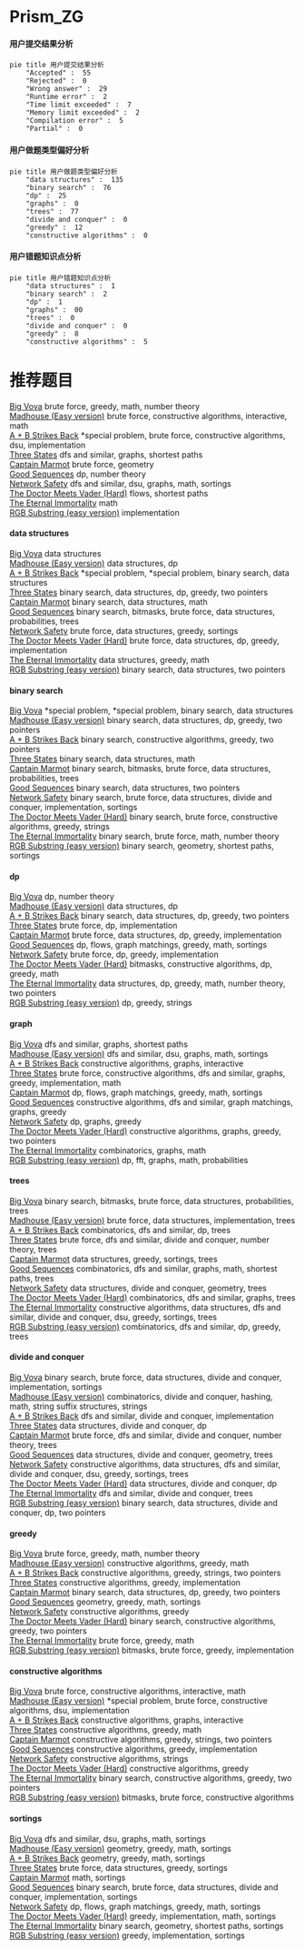# Prism_ZG
<!-- tabs:start -->
#### **用户提交结果分析**

```mermaid
pie title 用户提交结果分析
    "Accepted" :  55
    "Rejected" :  0
    "Wrong answer" :  29
    "Runtime error" :  2
    "Time limit exceeded" :  7
    "Memory limit exceeded" :  2
    "Compilation error" :  5
    "Partial" :  0
```
#### **用户做题类型偏好分析**

```mermaid
pie title 用户做题类型偏好分析
    "data structures" :  135
    "binary search" :  76
    "dp" :  25
    "graphs" :  0
    "trees" :  77
    "divide and conquer" :  0
    "greedy" :  12
    "constructive algorithms" :  0
```
#### **用户错题知识点分析**

```mermaid
pie title 用户错题知识点分析
    "data structures" :  1
    "binary search" :  2
    "dp" :  1
    "graphs" :  00
    "trees" :  0
    "divide and conquer" :  0
    "greedy" :  8
    "constructive algorithms" :  5
```
<!-- tabs:end -->
# 推荐题目
[Big Vova](http://codeforces.com/problemset/problem/1407/B)		brute force,
                        greedy,
                        math,
                        number theory		  
[Madhouse (Easy version)](http://codeforces.com/problemset/problem/1286/C1)		brute force,
                        constructive algorithms,
                        interactive,
                        math		  
[A + B Strikes Back](http://codeforces.com/problemset/problem/409/H)		*special problem,
                        brute force,
                        constructive algorithms,
                        dsu,
                        implementation		  
[Three States](http://codeforces.com/problemset/problem/590/C)		dfs and similar,
                        graphs,
                        shortest paths		  
[Captain Marmot](http://codeforces.com/problemset/problem/474/C)		brute force,
                        geometry		  
[Good Sequences](http://codeforces.com/problemset/problem/264/B)		dp,
                        number theory		  
[Network Safety](http://codeforces.com/problemset/problem/1039/C)		dfs and similar,
                        dsu,
                        graphs,
                        math,
                        sortings		  
[The Doctor Meets Vader (Hard)](http://codeforces.com/problemset/problem/1184/B3)		flows,
                        shortest paths		  
[The Eternal Immortality](http://codeforces.com/problemset/problem/869/B)		math		  
[RGB Substring (easy version)](http://codeforces.com/problemset/problem/1196/D1)		implementation		  
<!-- tabs:start -->
#### **data structures**
[Big Vova](http://codeforces.com/problemset/problem/961/E)		data structures		  
[Madhouse (Easy version)](http://codeforces.com/problemset/problem/809/D)		data structures,
                        dp		  
[A + B Strikes Back](http://codeforces.com/problemset/problem/1488/F)		*special problem,
                        *special problem,
                        binary search,
                        data structures		  
[Three States](http://codeforces.com/problemset/problem/1492/C)		binary search,
                        data structures,
                        dp,
                        greedy,
                        two pointers		  
[Captain Marmot](http://codeforces.com/problemset/problem/1490/G)		binary search,
                        data structures,
                        math		  
[Good Sequences](http://codeforces.com/problemset/problem/1479/D)		binary search,
                        bitmasks,
                        brute force,
                        data structures,
                        probabilities,
                        trees		  
[Network Safety](http://codeforces.com/problemset/problem/1497/A)		brute force,
                        data structures,
                        greedy,
                        sortings		  
[The Doctor Meets Vader (Hard)](http://codeforces.com/problemset/problem/1491/C)		brute force,
                        data structures,
                        dp,
                        greedy,
                        implementation		  
[The Eternal Immortality](http://codeforces.com/problemset/problem/1492/B)		data structures,
                        greedy,
                        math		  
[RGB Substring (easy version)](http://codeforces.com/problemset/problem/1436/E)		binary search,
                        data structures,
                        two pointers		  
#### **binary search**
[Big Vova](http://codeforces.com/problemset/problem/1488/F)		*special problem,
                        *special problem,
                        binary search,
                        data structures		  
[Madhouse (Easy version)](http://codeforces.com/problemset/problem/1492/C)		binary search,
                        data structures,
                        dp,
                        greedy,
                        two pointers		  
[A + B Strikes Back](http://codeforces.com/problemset/problem/1463/D)		binary search,
                        constructive algorithms,
                        greedy,
                        two pointers		  
[Three States](http://codeforces.com/problemset/problem/1490/G)		binary search,
                        data structures,
                        math		  
[Captain Marmot](http://codeforces.com/problemset/problem/1479/D)		binary search,
                        bitmasks,
                        brute force,
                        data structures,
                        probabilities,
                        trees		  
[Good Sequences](http://codeforces.com/problemset/problem/1436/E)		binary search,
                        data structures,
                        two pointers		  
[Network Safety](http://codeforces.com/problemset/problem/1461/D)		binary search,
                        brute force,
                        data structures,
                        divide and conquer,
                        implementation,
                        sortings		  
[The Doctor Meets Vader (Hard)](http://codeforces.com/problemset/problem/1493/C)		binary search,
                        brute force,
                        constructive algorithms,
                        greedy,
                        strings		  
[The Eternal Immortality](http://codeforces.com/problemset/problem/1487/D)		binary search,
                        brute force,
                        math,
                        number theory		  
[RGB Substring (easy version)](http://codeforces.com/problemset/problem/1486/B)		binary search,
                        geometry,
                        shortest paths,
                        sortings		  
#### **dp**
[Big Vova](http://codeforces.com/problemset/problem/264/B)		dp,
                        number theory		  
[Madhouse (Easy version)](http://codeforces.com/problemset/problem/809/D)		data structures,
                        dp		  
[A + B Strikes Back](http://codeforces.com/problemset/problem/1492/C)		binary search,
                        data structures,
                        dp,
                        greedy,
                        two pointers		  
[Three States](https://codeforces.com/contest/1457/problem/C)		brute force,
                        dp,
                        implementation		  
[Captain Marmot](http://codeforces.com/problemset/problem/1491/C)		brute force,
                        data structures,
                        dp,
                        greedy,
                        implementation		  
[Good Sequences](http://codeforces.com/problemset/problem/1437/C)		dp,
                        flows,
                        graph matchings,
                        greedy,
                        math,
                        sortings		  
[Network Safety](http://codeforces.com/problemset/problem/1499/B)		brute force,
                        dp,
                        greedy,
                        implementation		  
[The Doctor Meets Vader (Hard)](http://codeforces.com/problemset/problem/1491/D)		bitmasks,
                        constructive algorithms,
                        dp,
                        greedy,
                        math		  
[The Eternal Immortality](http://codeforces.com/problemset/problem/1497/E1)		data structures,
                        dp,
                        greedy,
                        math,
                        number theory,
                        two pointers		  
[RGB Substring (easy version)](http://codeforces.com/problemset/problem/1466/C)		dp,
                        greedy,
                        strings		  
#### **graph**
[Big Vova](http://codeforces.com/problemset/problem/590/C)		dfs and similar,
                        graphs,
                        shortest paths		  
[Madhouse (Easy version)](http://codeforces.com/problemset/problem/1039/C)		dfs and similar,
                        dsu,
                        graphs,
                        math,
                        sortings		  
[A + B Strikes Back](http://codeforces.com/problemset/problem/1290/D)		constructive algorithms,
                        graphs,
                        interactive		  
[Three States](http://codeforces.com/problemset/problem/1487/C)		brute force,
                        constructive algorithms,
                        dfs and similar,
                        graphs,
                        greedy,
                        implementation,
                        math		  
[Captain Marmot](http://codeforces.com/problemset/problem/1437/C)		dp,
                        flows,
                        graph matchings,
                        greedy,
                        math,
                        sortings		  
[Good Sequences](http://codeforces.com/problemset/problem/1470/D)		constructive algorithms,
                        dfs and similar,
                        graph matchings,
                        graphs,
                        greedy		  
[Network Safety](http://codeforces.com/problemset/problem/1476/C)		dp,
                        graphs,
                        greedy		  
[The Doctor Meets Vader (Hard)](http://codeforces.com/problemset/problem/1304/D)		constructive algorithms,
                        graphs,
                        greedy,
                        two pointers		  
[The Eternal Immortality](http://codeforces.com/problemset/problem/1475/C)		combinatorics,
                        graphs,
                        math		  
[RGB Substring (easy version)](http://codeforces.com/problemset/problem/553/E)		dp,
                        fft,
                        graphs,
                        math,
                        probabilities		  
#### **trees**
[Big Vova](http://codeforces.com/problemset/problem/1479/D)		binary search,
                        bitmasks,
                        brute force,
                        data structures,
                        probabilities,
                        trees		  
[Madhouse (Easy version)](http://codeforces.com/problemset/problem/1511/C)		brute force,
                        data structures,
                        implementation,
                        trees		  
[A + B Strikes Back](http://codeforces.com/problemset/problem/1499/F)		combinatorics,
                        dfs and similar,
                        dp,
                        trees		  
[Three States](http://codeforces.com/problemset/problem/1491/E)		brute force,
                        dfs and similar,
                        divide and conquer,
                        number theory,
                        trees		  
[Captain Marmot](http://codeforces.com/problemset/problem/1466/D)		data structures,
                        greedy,
                        sortings,
                        trees		  
[Good Sequences](http://codeforces.com/problemset/problem/1495/D)		combinatorics,
                        dfs and similar,
                        graphs,
                        math,
                        shortest paths,
                        trees		  
[Network Safety](http://codeforces.com/problemset/problem/1303/G)		data structures,
                        divide and conquer,
                        geometry,
                        trees		  
[The Doctor Meets Vader (Hard)](http://codeforces.com/problemset/problem/1454/E)		combinatorics,
                        dfs and similar,
                        graphs,
                        trees		  
[The Eternal Immortality](http://codeforces.com/problemset/problem/1494/D)		constructive algorithms,
                        data structures,
                        dfs and similar,
                        divide and conquer,
                        dsu,
                        greedy,
                        sortings,
                        trees		  
[RGB Substring (easy version)](http://codeforces.com/problemset/problem/1292/C)		combinatorics,
                        dfs and similar,
                        dp,
                        greedy,
                        trees		  
#### **divide and conquer**
[Big Vova](http://codeforces.com/problemset/problem/1461/D)		binary search,
                        brute force,
                        data structures,
                        divide and conquer,
                        implementation,
                        sortings		  
[Madhouse (Easy version)](http://codeforces.com/problemset/problem/1466/G)		combinatorics,
                        divide and conquer,
                        hashing,
                        math,
                        string suffix structures,
                        strings		  
[A + B Strikes Back](http://codeforces.com/problemset/problem/1490/D)		dfs and similar,
                        divide and conquer,
                        implementation		  
[Three States](https://codeforces.com/contest/1483/problem/C)		data structures,
                        divide and conquer,
                        dp		  
[Captain Marmot](http://codeforces.com/problemset/problem/1491/E)		brute force,
                        dfs and similar,
                        divide and conquer,
                        number theory,
                        trees		  
[Good Sequences](http://codeforces.com/problemset/problem/1303/G)		data structures,
                        divide and conquer,
                        geometry,
                        trees		  
[Network Safety](http://codeforces.com/problemset/problem/1494/D)		constructive algorithms,
                        data structures,
                        dfs and similar,
                        divide and conquer,
                        dsu,
                        greedy,
                        sortings,
                        trees		  
[The Doctor Meets Vader (Hard)](http://codeforces.com/problemset/problem/1482/E)		data structures,
                        divide and conquer,
                        dp		  
[The Eternal Immortality](http://codeforces.com/problemset/problem/566/C)		dfs and similar,
                        divide and conquer,
                        trees		  
[RGB Substring (easy version)](http://codeforces.com/problemset/problem/1428/F)		binary search,
                        data structures,
                        divide and conquer,
                        dp,
                        two pointers		  
#### **greedy**
[Big Vova](http://codeforces.com/problemset/problem/1407/B)		brute force,
                        greedy,
                        math,
                        number theory		  
[Madhouse (Easy version)](https://codeforces.com/contest/1417/problem/D)		constructive algorithms,
                        greedy,
                        math		  
[A + B Strikes Back](http://codeforces.com/problemset/problem/1305/B)		constructive algorithms,
                        greedy,
                        strings,
                        two pointers		  
[Three States](http://codeforces.com/problemset/problem/1272/B)		constructive algorithms,
                        greedy,
                        implementation		  
[Captain Marmot](http://codeforces.com/problemset/problem/1492/C)		binary search,
                        data structures,
                        dp,
                        greedy,
                        two pointers		  
[Good Sequences](https://codeforces.com/contest/1496/problem/C)		geometry,
                        greedy,
                        math,
                        sortings		  
[Network Safety](http://codeforces.com/problemset/problem/1493/A)		constructive algorithms,
                        greedy		  
[The Doctor Meets Vader (Hard)](http://codeforces.com/problemset/problem/1463/D)		binary search,
                        constructive algorithms,
                        greedy,
                        two pointers		  
[The Eternal Immortality](http://codeforces.com/problemset/problem/1462/C)		brute force,
                        greedy,
                        math		  
[RGB Substring (easy version)](http://codeforces.com/problemset/problem/1494/B)		bitmasks,
                        brute force,
                        greedy,
                        implementation		  
#### **constructive algorithms**
[Big Vova](http://codeforces.com/problemset/problem/1286/C1)		brute force,
                        constructive algorithms,
                        interactive,
                        math		  
[Madhouse (Easy version)](http://codeforces.com/problemset/problem/409/H)		*special problem,
                        brute force,
                        constructive algorithms,
                        dsu,
                        implementation		  
[A + B Strikes Back](http://codeforces.com/problemset/problem/1290/D)		constructive algorithms,
                        graphs,
                        interactive		  
[Three States](https://codeforces.com/contest/1417/problem/D)		constructive algorithms,
                        greedy,
                        math		  
[Captain Marmot](http://codeforces.com/problemset/problem/1305/B)		constructive algorithms,
                        greedy,
                        strings,
                        two pointers		  
[Good Sequences](http://codeforces.com/problemset/problem/1272/B)		constructive algorithms,
                        greedy,
                        implementation		  
[Network Safety](http://codeforces.com/problemset/problem/1063/A)		constructive algorithms,
                        strings		  
[The Doctor Meets Vader (Hard)](http://codeforces.com/problemset/problem/1493/A)		constructive algorithms,
                        greedy		  
[The Eternal Immortality](http://codeforces.com/problemset/problem/1463/D)		binary search,
                        constructive algorithms,
                        greedy,
                        two pointers		  
[RGB Substring (easy version)](https://codeforces.com/contest/1456/problem/B)		bitmasks,
                        brute force,
                        constructive algorithms		  
#### **sortings**
[Big Vova](http://codeforces.com/problemset/problem/1039/C)		dfs and similar,
                        dsu,
                        graphs,
                        math,
                        sortings		  
[Madhouse (Easy version)](https://codeforces.com/contest/1496/problem/C)		geometry,
                        greedy,
                        math,
                        sortings		  
[A + B Strikes Back](http://codeforces.com/problemset/problem/1495/A)		geometry,
                        greedy,
                        math,
                        sortings		  
[Three States](http://codeforces.com/problemset/problem/1497/A)		brute force,
                        data structures,
                        greedy,
                        sortings		  
[Captain Marmot](http://codeforces.com/problemset/problem/1427/A)		math,
                        sortings		  
[Good Sequences](http://codeforces.com/problemset/problem/1461/D)		binary search,
                        brute force,
                        data structures,
                        divide and conquer,
                        implementation,
                        sortings		  
[Network Safety](http://codeforces.com/problemset/problem/1437/C)		dp,
                        flows,
                        graph matchings,
                        greedy,
                        math,
                        sortings		  
[The Doctor Meets Vader (Hard)](http://codeforces.com/problemset/problem/1473/A)		greedy,
                        implementation,
                        math,
                        sortings		  
[The Eternal Immortality](http://codeforces.com/problemset/problem/1486/B)		binary search,
                        geometry,
                        shortest paths,
                        sortings		  
[RGB Substring (easy version)](http://codeforces.com/problemset/problem/1480/B)		greedy,
                        implementation,
                        sortings		  
<!-- tabs:end -->

